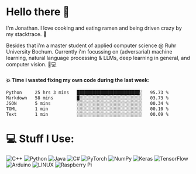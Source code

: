 # Hello there 👋

I'm Jonathan. I love cooking and eating ramen and being driven crazy by my stacktrace. 🍜

Besides that i'm a master student of applied computer science @ Ruhr University Bochum. 
Currently i'm focussing on (adversarial) machine learning, natural language processing & LLMs, deep learning in general, and computer vision. 🔬💻

#### 💥 Time i wasted fixing my own code during the last week:

<!--START_SECTION:waka-->

```txt
Python     25 hrs 3 mins   ████████████████████████░   95.73 %
Markdown   58 mins         █░░░░░░░░░░░░░░░░░░░░░░░░   03.73 %
JSON       5 mins          ░░░░░░░░░░░░░░░░░░░░░░░░░   00.34 %
TOML       1 min           ░░░░░░░░░░░░░░░░░░░░░░░░░   00.10 %
Text       1 min           ░░░░░░░░░░░░░░░░░░░░░░░░░   00.09 %
```

<!--END_SECTION:waka-->

# 💻 Stuff I Use:
![C++](https://img.shields.io/badge/c++-%2300599C.svg?style=flat&logo=c%2B%2B&logoColor=white) ![Python](https://img.shields.io/badge/python-3670A0?style=flat&logo=python&logoColor=ffdd54) ![Java](https://img.shields.io/badge/java-%23ED8B00.svg?style=flat&logo=java&logoColor=white) ![C#](https://img.shields.io/badge/c%23-%23239120.svg?style=flat&logo=c-sharp&logoColor=white) ![PyTorch](https://img.shields.io/badge/PyTorch-%23EE4C2C.svg?style=flat&logo=PyTorch&logoColor=white) ![NumPy](https://img.shields.io/badge/numpy-%23013243.svg?style=flat&logo=numpy&logoColor=white) ![Keras](https://img.shields.io/badge/Keras-%23D00000.svg?style=flat&logo=Keras&logoColor=white) ![TensorFlow](https://img.shields.io/badge/TensorFlow-%23FF6F00.svg?style=flat&logo=TensorFlow&logoColor=white) ![Arduino](https://img.shields.io/badge/-Arduino-00979D?style=flat&logo=Arduino&logoColor=white) ![LINUX](https://img.shields.io/badge/Linux-FCC624?style=flat&logo=linux&logoColor=black) ![Raspberry Pi](https://img.shields.io/badge/-RaspberryPi-C51A4A?style=flat&logo=Raspberry-Pi)

<!--
# 📊 GitHub Stats:
![](https://github-readme-stats.vercel.app/api?username=lostoxygen&theme=blueberry&hide_border=false&include_all_commits=false&count_private=false)
![](https://github-readme-stats.vercel.app/api/top-langs/?username=lostoxygen&theme=blueberry&hide_border=false&include_all_commits=false&count_private=false&layout=compact)
-->

